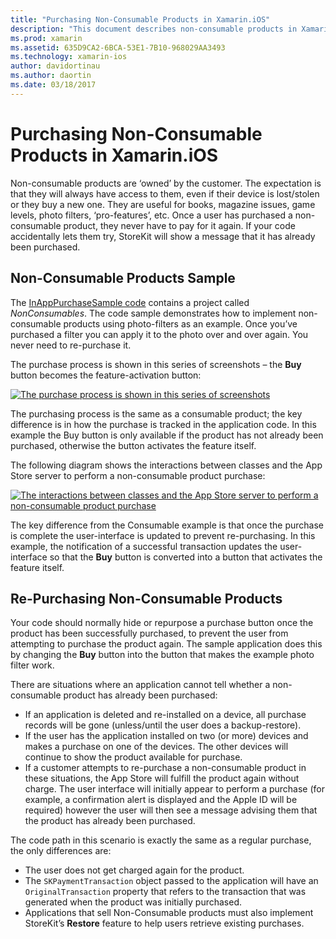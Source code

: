 ```yaml
---
title: "Purchasing Non-Consumable Products in Xamarin.iOS"
description: "This document describes non-consumable products in Xamarin.iOS, which are features purchased by a user that remain available indefinitely, regardless of device."
ms.prod: xamarin
ms.assetid: 635D9CA2-6BCA-53E1-7B10-968029AA3493
ms.technology: xamarin-ios
author: davidortinau
ms.author: daortin
ms.date: 03/18/2017
---
```


# Purchasing Non-Consumable Products in Xamarin.iOS

Non-consumable products are ‘owned’ by the customer. The expectation is
that they will always have access to them, even if their device is lost/stolen
or they buy a new one. They are useful for books, magazine issues, game levels,
photo filters, ‘pro-features’, etc. Once a user has purchased a
non-consumable product, they never have to pay for it again. If your code
accidentally lets them try, StoreKit will show a message that it has already
been purchased.

## Non-Consumable Products Sample

The [InAppPurchaseSample code](https://docs.microsoft.com/samples/xamarin/ios-samples/storekit) contains a project called *NonConsumables*. The code sample
demonstrates how to implement non-consumable products using photo-filters as an
example. Once you’ve purchased a filter you can apply it to the photo over and
over again. You never need to re-purchase it.   

The purchase
process is shown in this series of screenshots – the **Buy**
button becomes the feature-activation button:   

 [![](purchasing-non-consumable-products-images/image34.png "The purchase process is shown in this series of screenshots")](purchasing-non-consumable-products-images/image34.png#lightbox)   

The purchasing process is the same as a consumable product; the key
difference is in how the purchase is tracked in the application code. In this
example the Buy button is only available if the product has not already been
purchased, otherwise the button activates the feature itself.   

The following diagram shows the interactions between classes and the App Store
server to perform a non-consumable product purchase:   

 [![](purchasing-non-consumable-products-images/image35.png "The interactions between classes and the App Store server to perform a non-consumable product purchase")](purchasing-non-consumable-products-images/image35.png#lightbox)   

The key difference from the Consumable example is that once the
purchase is complete the user-interface is updated to prevent re-purchasing. In
this example, the notification of a successful transaction updates the
user-interface so that the **Buy** button is converted into a
button that activates the feature itself.

## Re-Purchasing Non-Consumable Products

Your code should normally hide or repurpose a purchase button once the
product has been successfully purchased, to prevent the user from attempting to
purchase the product again. The sample application does this by changing the **Buy** button into the button that makes the example photo filter
work.   

There are situations where an application cannot tell
whether a non-consumable product has already been purchased:

- If an application is deleted and re-installed on a device, all purchase records will be gone (unless/until the user does a backup-restore). 
- If the user has the application installed on two (or more) devices and makes a purchase on one of the devices. The other devices will continue to show the product available for purchase. 
- If a customer attempts to re-purchase a non-consumable product in these situations, the App Store will fulfill the product again without charge. The user interface will initially appear to perform a purchase (for example, a confirmation alert is displayed and the Apple ID will be required) however the user will then see a message advising them that the product has already been purchased.  

The code path in this scenario is exactly the same as a regular
purchase, the only differences are:

- The user does not get charged again for the product.
- The  `SKPaymentTransaction` object passed to the application will have an  `OriginalTransaction` property that refers to the transaction that was generated when the product was initially purchased. 
- Applications that sell Non-Consumable products must also implement StoreKit’s  **Restore** feature to help users retrieve existing purchases. 
